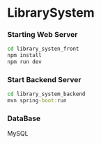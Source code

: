 # LibrarySystem

### Starting Web Server
```cmd
cd library_systen_front
npm install
npm run dev
```

### Start Backend Server
```cmd
cd library_system_backend
mvn spring-boot:run
```

### DataBase
MySQL
